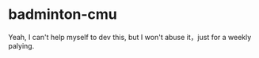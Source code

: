 # badminton-cmu
Yeah, I can't help myself to dev this, but I won't abuse it，just for a weekly palying.

